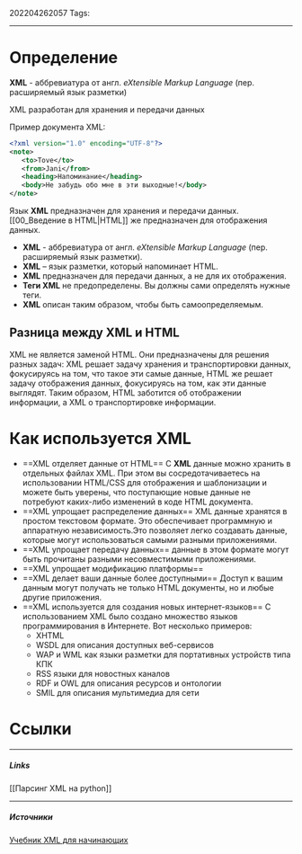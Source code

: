 202204262057
Tags:
___
# Определение
**XML** - аббревиатура от англ. _eXtensible Markup Language_ (пер. расширяемый язык разметки)

XML разработан для хранения и передачи данных

Пример документа XML:
```XML
<?xml version="1.0" encoding="UTF-8"?>
<note>
   <to>Tove</to>
   <from>Jani</from>
   <heading>Напоминание</heading>
   <body>Не забудь обо мне в эти выходные!</body>
</note>
```


Язык **XML** предназначен для хранения и передачи данных. [[00_Введение в HTML|HTML]] же предназначен для отображения данных.


-   **XML** - аббревиатура от англ. _eXtensible Markup Language_ (пер. расширяемый язык разметки).
-   **XML** – язык разметки, который напоминает HTML.
-   **XML** предназначен для передачи данных, а не для их отображения.
-   **Теги XML** не предопределены. Вы должны сами определять нужные теги.
-   **XML** описан таким образом, чтобы быть самоопределяемым.

## Разница между XML и HTML
XML не является заменой HTML. Они предназначены для решения разных задач: XML решает задачу хранения и транспортировки данных, фокусируясь на том, что такое эти самые данные, HTML же решает задачу отображения данных, фокусируясь на том, как эти данные выглядят. Таким образом, HTML заботится об отображении информации, а XML о транспортировке информации.



# Как используется XML
- ==XML отделяет данные от HTML==
	С **XML** данные можно хранить в отдельных файлах XML. При этом вы сосредотачиваетесь на использовании HTML/CSS для отображения и шаблонизации и можете быть уверены, что поступающие новые данные не потребуют каких-либо изменений в коде HTML документа.
- ==XML упрощает распределение данных==
	XML данные хранятся в простом текстовом формате. Это обеспечивает программную и аппаратную независимость.Это позволяет легко создавать данные, которые могут использоваться самыми разными приложениями.
- ==XML упрощает передачу данных==
	данные в этом формате могут быть прочитаны разными несовместимыми приложениями.
- ==XML упрощает модификацию платформы==
- ==XML делает ваши данные более доступными==
	Доступ к вашим данным могут получать не только HTML документы, но и любые другие приложения.
- ==XML используется для создания новых интернет-языков==
	С использованием XML было создано множество языков программирования в Интернете.
	Вот несколько примеров:
	-   XHTML
	-   WSDL для описания доступных веб-сервисов
	-   WAP и WML как языки разметки для портативных устройств типа КПК
	-   RSS языки для новостных каналов
	-   RDF и OWL для описания ресурсов и онтологии
	-   SMIL для описания мультимедиа для сети




# Ссылки
___
##### Links
[[Парсинг XML на python]]

---
##### Источники
[Учебник XML для начинающих](https://msiter.ru/tutorials/uchebnik-xml-dlya-nachinayushchih)